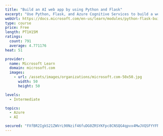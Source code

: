 ```yaml
---
title: "Build an AI web app by using Python and Flask"
excerpt: "Use Python, Flask, and Azure Cognitive Services to build a web app that incorporates AI"
webUrl: https://docs.microsoft.com/en-us/learn/modules/python-flask-build-ai-web-app/
type: course
price: Free
length: PT1H15M
ratings:
  count: 791
  average: 4.771176
heat: 51

provider:
  name: Microsoft Learn
  domain: microsoft.com
  images:
    - url: /assets/images/organizations/microsoft.com-50x50.jpg
      width: 50
      height: 50

levels:
  - Intermediate

topics:
  - Azure
  - AI

secured: "FXfBR2IgkS21ZWVrL90Nzif46fuDG0ZRSYKFpc8CNSQG4qpvx4MwJVQSFYYFNCpuuJ/uVo1tR3PUfvfBGy5xeAeooVjztYf6n2QiVFdiySx5OYcTXwe+4W/dKWZ2fDJiADu0gN3aBJP0o32mWOLro1S4nK2NAcFzPGTZoW5f7rMRlJddj17SF/IKOh4fxO3x+2UT7QgQsJrHIDVjgDL/cH/dhaAGoLDjWc3BaP+M++DQ6k8YSX9KTTJLe8UV+V8ynMVHBeD+RTQnSJUBcptORtHOkUaeAmzJPjssplIWv791Z/2MbVurM+sKLPbZGO9i8Tt0BIQqXXMbDgVXSeCOrapKeEz0pNg/fYfeANd0eHyWju/o/teLtZbEm+KiNKwN4E6u+SgPa7t1EbpHQYv00BYy82j1iRrR/DhkQU+Qww4=;q903fAYC4v42JGmOgo+Vhw=="
---
```


